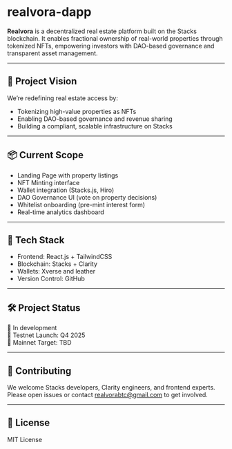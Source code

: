 # realvora-dapp
**Realvora** is a decentralized real estate platform built on the Stacks blockchain. It enables fractional ownership of real-world properties through tokenized NFTs, empowering investors with DAO-based governance and transparent asset management.

---

## 🚀 Project Vision

We’re redefining real estate access by:
- Tokenizing high-value properties as NFTs
- Enabling DAO-based governance and revenue sharing
- Building a compliant, scalable infrastructure on Stacks

---

## 📦 Current Scope

- Landing Page with property listings
- NFT Minting interface
- Wallet integration (Stacks.js, Hiro)
- DAO Governance UI (vote on property decisions)
- Whitelist onboarding (pre-mint interest form)
- Real-time analytics dashboard

---

## 🧱 Tech Stack

- Frontend: React.js + TailwindCSS
- Blockchain: Stacks + Clarity
- Wallets: Xverse and leather 
- Version Control: GitHub

---

## 🛠 Project Status

🧪 In development  
📅 Testnet Launch: Q4 2025  
📢 Mainnet Target: TBD

---

## 🤝 Contributing

We welcome Stacks developers, Clarity engineers, and frontend experts.  
Please open issues or contact realvorabtc@gmail.com to get involved.

---

## 📄 License

MIT License
